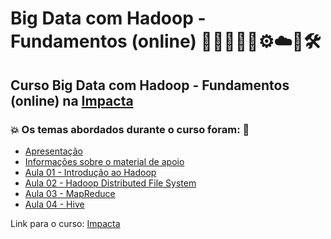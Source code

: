 # Big Data com Hadoop - Fundamentos (online) 👩🏻‍💻🤖🤯⚙️☁️🎲🛠️
## Curso Big Data com Hadoop - Fundamentos (online) na [Impacta](https://impacta.com.br/cursos/big-data-com-hadoop-fundamentos-online)
### 💥 Os temas abordados durante o curso foram: 🚀
- [Apresentação](https://github.com/romulovieira777/Big_Data_com_Hadoop_Fundamentos_Online/tree/main/Apresentacao)
- [Informações sobre o material de apoio](https://github.com/romulovieira777/Big_Data_com_Hadoop_Fundamentos_Online/tree/main/Informacoes_sobre_o_Material_de_Apoio)
- [Aula 01 - Introdução ao Hadoop](https://github.com/romulovieira777/Big_Data_com_Hadoop_Fundamentos_Online/tree/main/Aula_01_Introducao_ao_Hadoop)
- [Aula 02 - Hadoop Distributed File System](https://github.com/romulovieira777/Big_Data_com_Hadoop_Fundamentos_Online/tree/main/Aula_02_Hadoop_Distributed_File_System)
- [Aula 03 - MapReduce](https://github.com/romulovieira777/Big_Data_com_Hadoop_Fundamentos_Online/tree/main/Aula_03_Mapreduce)
- [Aula 04 - Hive]()

Link para o curso: [Impacta](https://impacta.com.br/cursos/big-data-com-hadoop-fundamentos-online)
